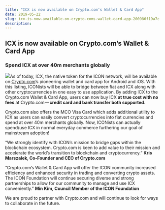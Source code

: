 ```yaml
---
title: "ICX is now available on Crypto.com’s Wallet & Card App"
date: 2019-05-22
slug: icx-is-now-available-on-crypto-coms-wallet-card-app-200986f19a7c
description:
---
```


## **ICX is now available on Crypto.com’s Wallet & Card App**

### Spend ICX at over 40m merchants globally

![](https://cdn-images-1.medium.com/max/800/1*rugon0PqGoJsLtzoMv_uKA.jpeg)As of today, ICX, the native token for the ICON network, will be available on [Crypto.com](https://www.crypto.com/)’s pioneering wallet and card app for Android and iOS. With this listing, ICONists will be able to bridge between fiat and ICX along with other cryptocurrencies in one easy to use application. By adding ICX to the Crypto.com Wallet & Card App, users can now buy ICX **at true cost with no fees** at Crypto.com — **credit card and bank transfer both supported**.

Crypto.com also offers the MCO Visa Card which adds additional utility to ICX as users can easily convert cryptocurrencies into fiat currencies and spend at over 40m merchants globally. Now, ICONists can actually spend/use ICX in normal everyday commerce furthering our goal of mainstream adoption!

“We strongly identify with ICON’s mission to bridge gaps within the blockchain ecosystem. Crypto.com is keen to add value to their mission and accelerate the world’s transition to blockchain and cryptocurrency.” **Kris Marszalek, Co-Founder and CEO of Crypto.com**

“Crypto.com’s Wallet & Card App will offer the ICON community increased efficiency and enhanced security in trading and converting crypto assets. The ICON Foundation will continue securing diverse and strong partnerships to allow for our community to manage and use ICX conveniently.” **Min Kim, Council Member of the ICON Foundation**

We are proud to partner with Crypto.com and will continue to look for ways to collaborate in the future.

